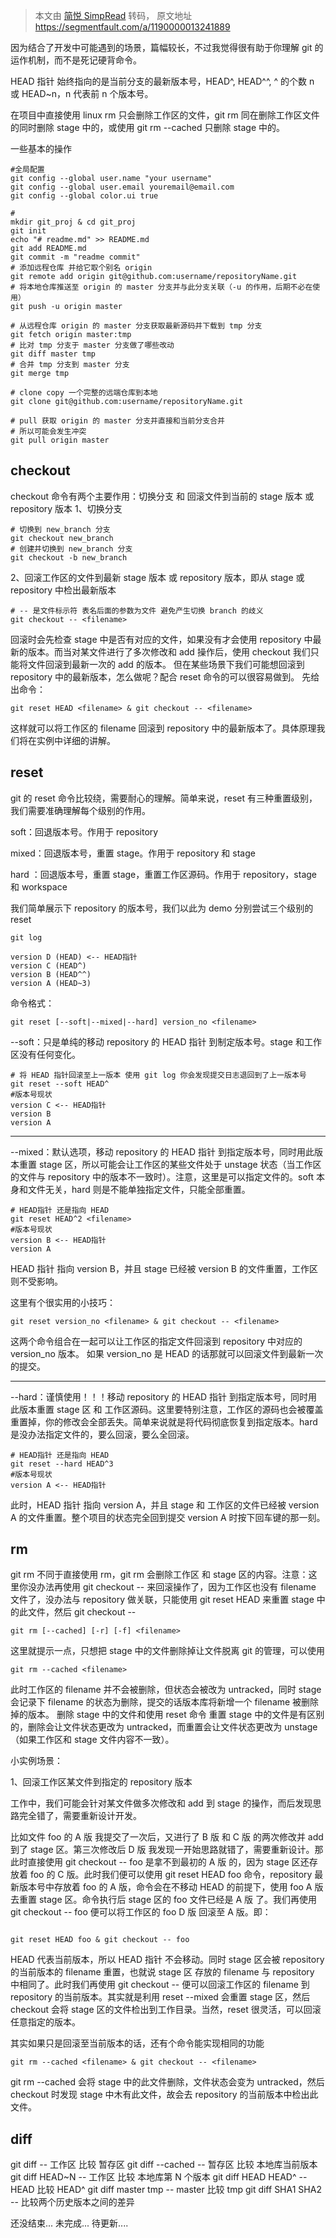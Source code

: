 > 本文由 [简悦 SimpRead](http://ksria.com/simpread/) 转码， 原文地址 https://segmentfault.com/a/1190000013241889

因为结合了开发中可能遇到的场景，篇幅较长，不过我觉得很有助于你理解 git 的运作机制，而不是死记硬背命令。

HEAD 指针 始终指向的是当前分支的最新版本号，HEAD^, HEAD^^, ^ 的个数 n 或 HEAD~n，n 代表前 n 个版本号。

在项目中直接使用 linux rm 只会删除工作区的文件，git rm 同在删除工作区文件的同时删除 stage 中的，或使用 git rm --cached 只删除 stage 中的。

一些基本的操作

```
#全局配置
git config --global user.name "your username"
git config --global user.email youremail@email.com
git config --global color.ui true

#
mkdir git_proj & cd git_proj
git init
echo "# readme.md" >> README.md
git add README.md
git commit -m "readme commit"
# 添加远程仓库 并给它取个别名 origin
git remote add origin git@github.com:username/repositoryName.git
# 将本地仓库推送至 origin 的 master 分支并与此分支关联（-u 的作用，后期不必在使用）
git push -u origin master

# 从远程仓库 origin 的 master 分支获取最新源码并下载到 tmp 分支
git fetch origin master:tmp
# 比对 tmp 分支于 master 分支做了哪些改动
git diff master tmp
# 合并 tmp 分支到 master 分支
git merge tmp

# clone copy 一个完整的远端仓库到本地
git clone git@github.com:username/repositoryName.git

# pull 获取 origin 的 master 分支并直接和当前分支合并
# 所以可能会发生冲突
git pull origin master

```

## checkout

checkout 命令有两个主要作用：切换分支 和 回滚文件到当前的 stage 版本 或 repository 版本
1、切换分支

```
# 切换到 new_branch 分支
git checkout new_branch
# 创建并切换到 new_branch 分支
git checkout -b new_branch
```

2、回滚工作区的文件到最新 stage 版本 或 repository 版本，即从 stage 或 repository 中检出最新版本

```
# -- 是文件标示符 表名后面的参数为文件 避免产生切换 branch 的歧义
git checkout -- <filename>

```

回滚时会先检查 stage 中是否有对应的文件，如果没有才会使用 repository 中最新的版本。而当对某文件进行了多次修改和 add 操作后，使用 checkout 我们只能将文件回滚到最新一次的 add 的版本。
但在某些场景下我们可能想回滚到 repository 中的最新版本，怎么做呢？配合 reset 命令的可以很容易做到。
先给出命令：

```
git reset HEAD <filename> & git checkout -- <filename>

```

这样就可以将工作区的 filename 回滚到 repository 中的最新版本了。具体原理我们将在实例中详细的讲解。

## reset

git 的 reset 命令比较绕，需要耐心的理解。简单来说，reset 有三种重置级别，我们需要准确理解每个级别的作用。

soft：回退版本号。作用于 repository

mixed：回退版本号，重置 stage。作用于 repository 和 stage

hard ：回退版本号，重置 stage，重置工作区源码。作用于 repository，stage 和 workspace

我们简单展示下 repository 的版本号，我们以此为 demo 分别尝试三个级别的 reset

```
git log

version D (HEAD) <-- HEAD指针
version C (HEAD^)
version B (HEAD^^)
version A (HEAD~3)

```

命令格式：

```
git reset [--soft|--mixed|--hard] version_no <filename>

```

--soft：只是单纯的移动 repository 的 HEAD 指针 到制定版本号。stage 和工作区没有任何变化。

```
# 将 HEAD 指针回滚至上一版本 使用 git log 你会发现提交日志退回到了上一版本号
git reset --soft HEAD^
#版本号现状
version C <-- HEAD指针
version B
version A

```

* * *

--mixed：默认选项，移动 repository 的 HEAD 指针 到指定版本号，同时用此版本重置 stage 区，所以可能会让工作区的某些文件处于 unstage 状态（当工作区的文件与 repository 中的版本不一致时）。注意，这里是可以指定文件的。soft 本身和文件无关，hard 则是不能单独指定文件，只能全部重置。

```
# HEAD指针 还是指向 HEAD 
git reset HEAD^2 <filename>
#版本号现状
version B <-- HEAD指针
version A

```

HEAD 指针 指向 version B，并且 stage 已经被 version B 的文件重置，工作区则不受影响。

这里有个很实用的小技巧：

```
git reset version_no <filename> & git checkout -- <filename>

```

这两个命令组合在一起可以让工作区的指定文件回滚到 repository 中对应的 version_no 版本。
如果 version_no 是 HEAD 的话那就可以回滚文件到最新一次的提交。

* * *

--hard：谨慎使用！！！移动 repository 的 HEAD 指针 到指定版本号，同时用此版本重置 stage 区 和 工作区源码。这里要特别注意，工作区的源码也会被覆盖重置掉，你的修改会全部丢失。简单来说就是将代码彻底恢复到指定版本。hard 是没办法指定文件的，要么回滚，要么全回滚。

```
# HEAD指针 还是指向 HEAD 
git reset --hard HEAD^3
#版本号现状
version A <-- HEAD指针

```

此时，HEAD 指针 指向 version A，并且 stage 和 工作区的文件已经被 version A 的文件重置。整个项目的状态完全回到提交 version A 时按下回车键的那一刻。

## rm

git rm 不同于直接使用 rm，git rm 会删除工作区 和 stage 区的内容。注意：这里你没办法再使用 git checkout -- <filename> 来回滚操作了，因为工作区也没有 filename 文件了，没办法与 repository 做关联，只能使用 git reset HEAD <filename> 来重置 stage 中的此文件，然后 git checkout -- <filename>

```
git rm [--cached] [-r] [-f] <filename>

```

这里就提示一点，只想把 stage 中的文件删除掉让文件脱离 git 的管理，可以使用

```
git rm --cached <filename>

```

此时工作区的 filename 并不会被删除，但状态会被改为 untracked，同时 stage 会记录下 filename 的状态为删除，提交的话版本库将新增一个 filename 被删除掉的版本。
删除 stage 中的文件和使用 reset 命令 重置 stage 中的文件是有区别的，删除会让文件状态更改为 untracked，而重置会让文件状态更改为 unstage（如果工作区和 stage 文件内容不一致）。

小实例场景：

1、回滚工作区某文件到指定的 repository 版本

工作中，我们可能会针对某文件做多次修改和 add 到 stage 的操作，而后发现思路完全错了，需要重新设计开发。

比如文件 foo 的 A 版 我提交了一次后，又进行了 B 版 和 C 版 的两次修改并 add 到了 stage 区。第三次修改后 D 版 我发现一开始思路就错了，需要重新设计。那此时直接使用 git checkout -- foo 是拿不到最初的 A 版 的，因为 stage 区还存放着 foo 的 C 版。此时我们便可以使用 git reset HEAD foo 命令，repository 最新版本号中存放着 foo 的 A 版，命令会在不移动 HEAD 的前提下，使用 foo A 版 去重置 stage 区。命令执行后 stage 区的 foo 文件已经是 A 版 了。我们再使用 git checkout -- foo 便可以将工作区的 foo D 版 回滚至 A 版。即：

```

git reset HEAD foo & git checkout -- foo

```

HEAD 代表当前版本，所以 HEAD 指针 不会移动。同时 stage 区会被 repository 的当前版本的 filename 重置，也就说 stage 区 存放的 filename 与 repository 中相同了。此时我们再使用 git checkout -- <filename> 便可以回滚工作区的 filename 到 repository 的当前版本。其实就是利用 reset --mixed 会重置 stage 区，然后 checkout 会将 stage 区的文件检出到工作目录。当然，reset 很灵活，可以回滚任意指定的版本。

其实如果只是回滚至当前版本的话，还有个命令能实现相同的功能

```
git rm --cached <filename> & git checkout -- <filename>

```

git rm --cached <filename> 会将 stage 中的此文件删除，文件状态会变为 untracked，然后 checkout 时发现 stage 中木有此文件，故会去 repository 的当前版本中检出此文件。

## diff

git diff -- <filename> 工作区 比较 暂存区
git diff --cached -- <filename> 暂存区 比较 本地库当前版本
git diff HEAD~N -- <filename> 工作区 比较 本地库第 N 个版本
git diff HEAD HEAD^ -- <filename> HEAD 比较 HEAD^
git diff master tmp -- <filename> master 比较 tmp
git diff SHA1 SHA2 -- <filename> 比较两个历史版本之间的差异

还没结束... 未完成... 待更新....